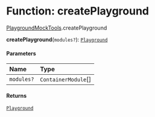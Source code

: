 # Function: createPlayground

[PlaygroundMockTools](/auto-docs/core/modules/PlaygroundMockTools.md).createPlayground

**createPlayground**(`modules?`): [`Playground`](/auto-docs/core/classes/Playground.md)

#### Parameters

| Name | Type |
| :------ | :------ |
| `modules?` | `ContainerModule`\[] |

#### Returns

[`Playground`](/auto-docs/core/classes/Playground.md)
